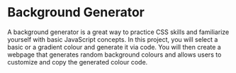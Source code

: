 # Background Generator

A background generator is a great way to practice CSS skills and
familiarize yourself with basic JavaScript concepts. In this project, you will select a basic or a gradient colour and generate
it via code. You will then create a webpage that generates
random background colours and allows users to customize and copy the generated colour code.